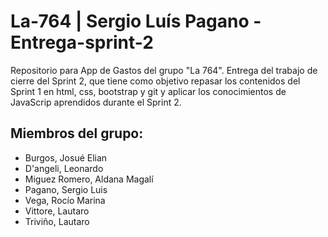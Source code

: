 # La-764 | Sergio Luís Pagano - Entrega-sprint-2
Repositorio para App de Gastos del grupo "La 764". Entrega del trabajo de cierre del Sprint 2, que tiene como objetivo repasar los contenidos del Sprint 1 en html, css, bootstrap y git y aplicar los conocimientos de JavaScrip aprendidos durante el Sprint 2.

## Miembros del grupo:
- Burgos, Josué Elian
- D'angeli, Leonardo
- Miguez Romero, Aldana Magalí
- Pagano, Sergio Luis
- Vega, Rocío Marina
- Vittore, Lautaro
- Triviño, Lautaro

